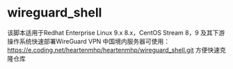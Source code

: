 # wireguard_shell
该脚本适用于Redhat Enterprise Linux 9.x 8.x，CentOS Stream 8，9 及其下游操作系统快速部署WireGuard VPN
中国境内服务器可使用：https://e.coding.net/heartenmhp/heartenmhp/wireguard_shell.git 方便快速克隆仓库
